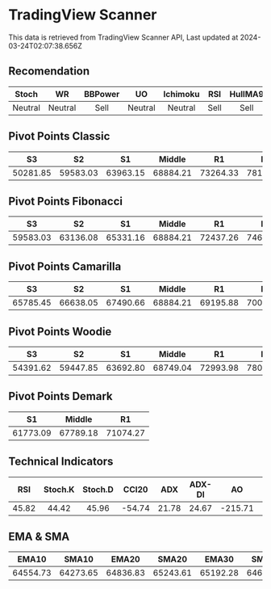 # TradingView Scanner
This data is retrieved from TradingView Scanner API, Last updated at 2024-03-24T02:07:38.656Z

## Recomendation
| Stoch | WR | BBPower | UO | Ichimoku | RSI | HullMA9 |
| :---: | :---: | :---: | :---: | :---: | :---: | :---: |
| Neutral | Neutral | Sell | Neutral | Neutral | Sell | Sell |

## Pivot Points Classic
| S3 | S2 | S1 | Middle | R1 | R2 | R3 |
| :---: | :---: | :---: | :---: | :---: | :---: | :---: |
| 50281.85 | 59583.03 | 63963.15 | 68884.21 | 73264.33 | 78185.39 | 87486.57 |

## Pivot Points Fibonacci
| S3 | S2 | S1 | Middle | R1 | R2 | R3 |
| :---: | :---: | :---: | :---: | :---: | :---: | :---: |
| 59583.03 | 63136.08 | 65331.16 | 68884.21 | 72437.26 | 74632.34 | 78185.39 |

## Pivot Points Camarilla
| S3 | S2 | S1 | Middle | R1 | R2 | R3 |
| :---: | :---: | :---: | :---: | :---: | :---: | :---: |
| 65785.45 | 66638.05 | 67490.66 | 68884.21 | 69195.88 | 70048.49 | 70901.09 |

## Pivot Points Woodie
| S3 | S2 | S1 | Middle | R1 | R2 | R3 |
| :---: | :---: | :---: | :---: | :---: | :---: | :---: |
| 54391.62 | 59447.85 | 63692.80 | 68749.04 | 72993.98 | 78050.22 | 82295.16 |

## Pivot Points Demark
| S1 | Middle | R1 |
| :---: | :---: | :---: |
| 61773.09 | 67789.18 | 71074.27 |

## Technical Indicators
| RSI | Stoch.K | Stoch.D | CCI20 | ADX | ADX-DI | AO | Mom | MACD | MACD | W.R | HullMA9 |
| :---: | :---: | :---: | :---: | :---: | :---: | :---: | :---: | :---: | :---: | :---: | :---: |
| 45.82 | 44.42 | 45.96 | -54.74 | 21.78 | 24.67 | -215.71 | 198.10 | -438.26 | -478.28 | -51.08 | 64674.03 |

## EMA & SMA
| EMA10 | SMA10 | EMA20 | SMA20 | EMA30 | SMA30 | EMA50 | SMA50 | EMA100 | SMA100 | EMA200 | SMA200 |
| :---: | :---: | :---: | :---: | :---: | :---: | :---: | :---: | :---: | :---: | :---: | :---: |
| 64554.73 | 64273.65 | 64836.83 | 65243.61 | 65192.28 | 64680.69 | 65836.35 | 65862.87 | 65816.54 | 67967.22 | 62732.76 | 62946.53 |